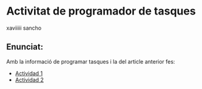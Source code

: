 # Activitat de programador de tasques
xaviiiii sancho

## Enunciat:

Amb la informació de programar tasques i la del article anterior fes:

- [Actividad 1](actividad1.md)
- [Actividad 2](actividad2.md)
